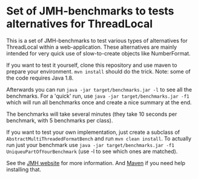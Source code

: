 # Set of JMH-benchmarks to tests alternatives for ThreadLocal

This is a set of JMH-benchmarks to test various types of alternatives for ThreadLocal within a web-application.
These alternatives are mainly intended for very quick use of slow-to-create objects like NumberFormat.

If you want to test it yourself, clone this repository and use maven to prepare your environment.
  `mvn install` should do the trick. Note: some of the code requires Java 1.8.

Afterwards you can run `java -jar target/benchmarks.jar -l` to see all the benchmarks.
For a 'quick' run, use `java -jar target/benchmarks.jar -f1` which will run all benchmarks once and create a nice summary at the end.

The benchmarks will take several minutes (they take 10 seconds per benchmark, with 5 benchmarks per class).

If you want to test your own implementation, just create a subclass of `AbstractMultiThreadedFormatBench` and run `mvn clean install`.
To actually run just your benchmark use `java -jar target/benchmarks.jar -f1 UniqueuPartOfYourBenchmark` (use -l to see which ones are matched).

See the [JMH website](http://openjdk.java.net/projects/code-tools/jmh/) for more information. And [Maven](http://maven.apache.org/) if you need help installing that.